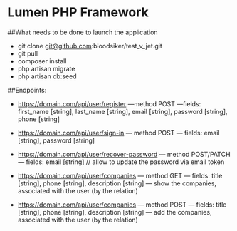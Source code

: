 # Lumen PHP Framework

##What needs to be done to launch the application
- git clone git@github.com:bloodsiker/test_v_jet.git
- git pull
- composer install
- php artisan migrate
- php artisan db:seed

##Endpoints:
- https://domain.com/api/user/register
  —method POST
  —fields: first_name [string], last_name [string], email [string], password [string], phone [string]

- https://domain.com/api/user/sign-in
  — method POST
  — fields: email [string], password [string]

- https://domain.com/api/user/recover-password
  — method POST/PATCH
  — fields: email [string] // allow to update the password via email token

- https://domain.com/api/user/companies
  — method GET
  — fields: title [string], phone [string], description [string]
  — show the companies, associated with the user (by the relation)

- https://domain.com/api/user/companies
  — method POST
  — fields: title [string], phone [string], description [string]
  — add the companies, associated with the user (by the relation)
